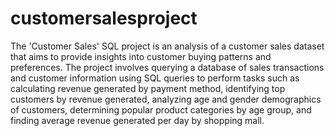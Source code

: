 # customersalesproject
The 'Customer Sales' SQL project is an analysis of a customer sales dataset that aims to provide insights into customer buying patterns and preferences. The project involves querying a database of sales transactions and customer information using SQL queries to perform tasks such as calculating revenue generated by payment method, identifying top customers by revenue generated, analyzing age and gender demographics of customers, determining popular product categories by age group, and finding average revenue generated per day by shopping mall.
